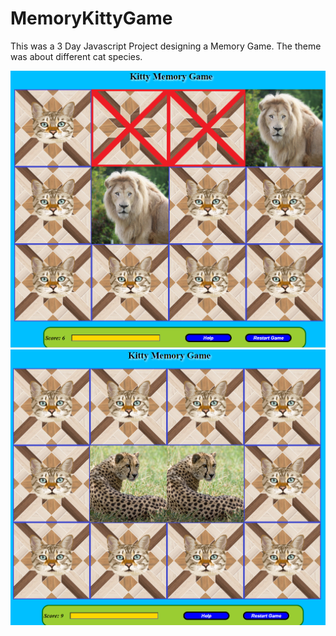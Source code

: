# MemoryKittyGame

This was a 3 Day Javascript Project designing a Memory Game.
The theme was about different cat species. 

![alt text](https://github.com/sergiogutierrez2/MemoryKittyGame/blob/main/memory1.png)
![alt text](https://github.com/sergiogutierrez2/MemoryKittyGame/blob/main/memory2.png)
